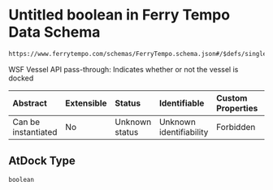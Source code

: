 # Untitled boolean in Ferry Tempo Data Schema

```txt
https://www.ferrytempo.com/schemas/FerryTempo.schema.json#/$defs/singleBoatData/properties/AtDock
```

WSF Vessel API pass-through: Indicates whether or not the vessel is docked

| Abstract            | Extensible | Status         | Identifiable            | Custom Properties | Additional Properties | Access Restrictions | Defined In                                                                           |
| :------------------ | :--------- | :------------- | :---------------------- | :---------------- | :-------------------- | :------------------ | :----------------------------------------------------------------------------------- |
| Can be instantiated | No         | Unknown status | Unknown identifiability | Forbidden         | Allowed               | none                | [FerryTempo.schema.json\*](../schemas/FerryTempo.schema.json "open original schema") |

## AtDock Type

`boolean`
